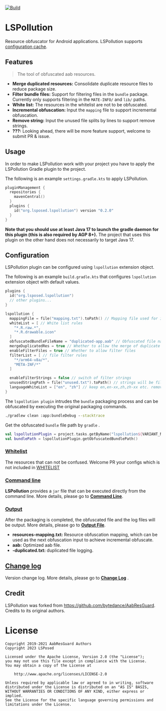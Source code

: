[![Build](https://github.com/LSPosed/LSPollution/actions/workflows/build.yml/badge.svg)](https://github.com/LSPosed/LSPollution/actions/workflows/build.yml)

LSPollution
========

Resource obfuscator for Android applications. LSPollution supports [configuration cache](https://docs.gradle.org/current/userguide/configuration_cache.html).

Features
--------
> The tool of obfuscated aab resources.

- **Merge duplicated resources:** Consolidate duplicate resource files to reduce package size.
- **Filter bundle files:** Support for filtering files in the `bundle` package. Currently only supports filtering in the `MATE-INFO/` and `lib/` paths.
- **White list:** The resources in the whitelist are not to be obfuscated.
- **Incremental obfuscation:** Input the `mapping` file to support incremental obfuscation.
- **Remove string:** Input the unused file splits by lines to support remove strings.
- **???:** Looking ahead, there will be more feature support, welcome to submit PR & issue.

Usage
-----
In order to make LSPollution work with your project you have to apply the LSPollution Gradle plugin
to the project.

The following is an example `settings.gradle.kts` to apply LSPollution.
```kotlin
pluginManagement {
  repositories {
    mavenCentral()
  }
  plugins {
    id("org.lsposed.lspollution") version "0.2.0"
  }
}
```

**Note that you should use at least Java 17 to launch the gradle daemon for this plugin (this is also required by AGP 8+).**
The project that uses this plugin on the other hand does not necessarily to target Java 17.

Configuration
-------------
LSPollution plugin can be configured using `lspollution` extension object.

The following is an example `build.gradle.kts` that configures `lspollution` extension object with default values.
```kotlin
plugins {
  id("org.lsposed.lspollution")
  // other plugins...
}

lspollution {
  mappingFile = file("mapping.txt").toPath() // Mapping file used for incremental obfuscation
  whiteList = [ // White list rules
    "*.R.raw.*",
    "*.R.drawable.icon"
  ]
  obfuscatedBundleFileName = "duplicated-app.aab" // Obfuscated file name, must end with '.aab'
  mergeDuplicatedRes = true // Whether to allow the merge of duplicate resources
  enableFilterFiles = true // Whether to allow filter files
  filterList = [ // file filter rules
    "*/arm64-v8a/*",
    "META-INF/*"
  ]

  enableFilterStrings = false // switch of filter strings
  unusedStringPath = file("unused.txt").toPath() // strings will be filtered in this file
  languageWhiteList = ["en", "zh"] // keep en,en-xx,zh,zh-xx etc. remove others.
}
```

The `lspollution plugin` intrudes the `bundle` packaging process and can be obfuscated by executing the original packaging commands.
```cmd
./gradlew clean :app:bundleDebug --stacktrace
```

Get the obfuscated `bundle` file path by `gradle` .
```kotlin
val lspollutionPlugin = project.tasks.getByName("lspollution${VARIANT_NAME}")
val bundlePath = lspollutionPlugin.getObfuscatedBundlePath()
```

### [Whitelist](wiki/en/WHITELIST.md)
The resources that can not be confused. Welcome PR your configs which is not included in [WHITELIST](wiki/en/WHITELIST.md)

### [Command line](wiki/en/COMMAND.md)
**LSPollution** provides a `jar` file that can be executed directly from the command line. More details, please go to **[Command Line](wiki/en/COMMAND.md)**.

### [Output](wiki/en/OUTPUT.md)
After the packaging is completed, the obfuscated file and the log files will be output. More details, please go to **[Output File](wiki/en/OUTPUT.md)**.
- **resources-mapping.txt:** Resource obfuscation mapping, which can be used as the next obfuscation input to achieve incremental obfuscate.
- **aab:** Optimized aab file.
- **-duplicated.txt:** duplicated file logging.

## [Change log](wiki/en/CHANGELOG.md)
Version change log. More details, please go to **[Change Log](wiki/en/CHANGELOG.md)** .

Credit
------
LSPollution was forked from https://github.com/bytedance/AabResGuard. Credits to its original authors.

License
=======
    Copyright 2019-2021 AabResGuard Authors
    Copyright 2023 LSPosed

    Licensed under the Apache License, Version 2.0 (the "License");
    you may not use this file except in compliance with the License.
    You may obtain a copy of the License at

        http://www.apache.org/licenses/LICENSE-2.0

    Unless required by applicable law or agreed to in writing, software
    distributed under the License is distributed on an "AS IS" BASIS,
    WITHOUT WARRANTIES OR CONDITIONS OF ANY KIND, either express or implied.
    See the License for the specific language governing permissions and
    limitations under the License.

